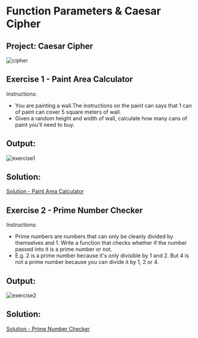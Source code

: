 # Function Parameters & Caesar Cipher

## Project: Caesar Cipher
<img src="https://github.com/Jay-Jay23/Python-100-Days-Of-Code/blob/main/Projects/Day%208/caesar_cipher.gif" alt="cipher">


## Exercise 1 - Paint Area Calculator
Instructions:
<ul>
    <li>You are painting a wall.The instructions on the paint can says that 1 can of paint can cover 5 square meters of wall.</li>
    <li>Given a random height and width of wall, calculate how many cans of paint you'll need to buy.</li>
</ul>
 
## Output:
<img src="https://github.com/Jay-Jay23/Python-100-Days-Of-Code/blob/main/Projects/Day%208/Logs/exercise%201.1.png" alt="exercise1">

## Solution:
<a href="https://github.com/Jay-Jay23/Python-100-Days-Of-Code/blob/main/Projects/Day%208/Logs/exercise%201.py">Solution - Paint Area Calculator</a>

## Exercise 2 - Prime Number Checker
Instructions:
<ul>
    <li>Prime numbers are numbers that can only be cleanly divided by themselves and 1. Write a function that checks whether if the number passed into it is a prime number or not.</li>
    <li>E.g. 2 is a prime number because it's only divisible by 1 and 2. But 4 is not a prime number because you can divide it by 1, 2 or 4.</li>
</ul>
 
## Output:
<img src="https://github.com/Jay-Jay23/Python-100-Days-Of-Code/blob/main/Projects/Day%208/Logs/exercise%202.1.png" alt="exercise2">

## Solution:
<a href="https://github.com/Jay-Jay23/Python-100-Days-Of-Code/blob/main/Projects/Day%207/Logs/exercise%202.py">Solution - Prime Number Checker</a>
